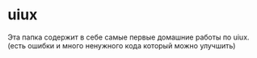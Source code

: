 # uiux
Эта папка содержит в себе самые первые домашние работы по uiux. (есть ошибки и много ненужного кода который можно улучшить)

